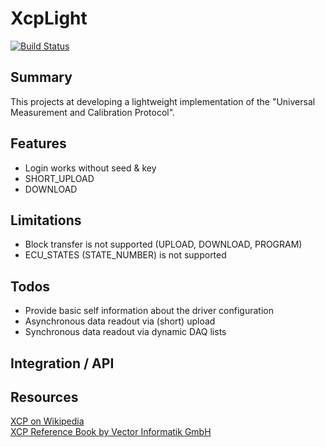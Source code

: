 # XcpLight
[![Build Status](https://travis-ci.org/farrrb/XcpLight.svg?branch=master)](https://travis-ci.org/farrrb/XcpLight)

## Summary
This projects at developing a lightweight implementation of the "Universal Measurement and Calibration Protocol". 

## Features
- Login works without seed & key
- SHORT_UPLOAD
- DOWNLOAD

## Limitations
- Block transfer is not supported (UPLOAD, DOWNLOAD, PROGRAM)
- ECU_STATES (STATE_NUMBER) is not supported

## Todos
- Provide basic self information about the driver configuration
- Asynchronous data readout via (short) upload
- Synchronous data readout via dynamic DAQ lists

## Integration / API

## Resources
[XCP on Wikipedia](https://en.wikipedia.org/wiki/XCP_(protocol))   
[XCP Reference Book by Vector Informatik GmbH](http://vector.com/portal/medien/solutions_for/xcp/XCP_ReferenceBook_V1.0_EN.pdf)   
